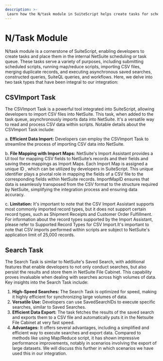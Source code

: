```yaml
---
description: >-
 Learn how the N/task module in SuiteScript helps create tasks for scheduling, running scripts, importing CSV files, and more, ensuring smooth integration.
---
```


# N/Task Module

N/task module is a cornerstone of SuiteScript, enabling developers to create tasks and place them in the internal NetSuite scheduling or task queue. These tasks serve a variety of purposes, including submitting scheduled scripts, running map/reduce scripts, importing CSV files, merging duplicate records, and executing asynchronous saved searches, constructed queries, SuiteQL queries, and workflows. Here, we delve into two task types that have been integral to our integration:

## CSVImport Task

The CSVImport Task is a powerful tool integrated into SuiteScript, allowing developers to import CSV files into NetSuite. This task, when added to the task queue, asynchronously imports data into NetSuite. It's a versatile way to read and process CSV data within scripts. Notable details about the CSVImport Task include:

a. **Efficient Data Import:** Developers can employ the CSVImport Task to streamline the process of importing CSV data into NetSuite.

b. **File Mapping with Import Maps:** NetSuite's Import Assistant provides a UI tool for mapping CSV fields to NetSuite’s records and their fields and saving these mappings as Import Maps. Each Import Map is assigned a unique ID , which can be utilized by developers in SuiteScript. This unique identifier plays a pivotal role in mapping the fields of a CSV file to the corresponding fields within NetSuite records. ImportMapID ensures that data is seamlessly transposed from the CSV format to the structure required by NetSuite, simplifying the integration process and ensuring data accuracy.

c. **Limitation:** It's important to note that the CSV Import Assistant supports most commonly imported record types, but it does not support certain record types, such as Shipment Receipts and Customer Order Fulfillment. For information about the record types supported by the Import Assistant, please refer to Supported Record Types for CSV Import.It's important to note that CSV imports performed within scripts are subject to NetSuite's application limit of 25,000 records.

## Search Task

The Search Task is similar to NetSuite's Saved Search, with additional features that enable developers to not only conduct searches, but also persist the results and store them in NetSuite File Cabinet. This capability proves invaluable when dealing with searches across high volumes of data. Key insights into the Search Task include:

1. **High-Speed Searches:** The Search Task is optimized for speed, making it highly efficient for synchronizing large volumes of data.
2. **Versatile Use:** Developers can use SavedSearchIDs to execute specific searches, similar to Saved Searches.
3. **Efficient Data Export:** The task fetches the results of the saved search and exports them to a CSV file and automatically puts it in the Netsuite File Cabinet at very fast speed.
4. **Advantages:** It offers several advantages, including a simplified and efficient way to execute searches and export data. Compared to methods like using Map/Reduce script, it has shown impressive performance improvements, notably in scenarios involving the export of large datasets. We will discuss this further in which scenarios we have used this in our integration.
